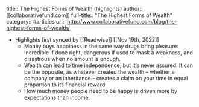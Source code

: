 title:: The Highest Forms of Wealth (highlights)
author:: [[collaborativefund.com]]
full-title:: "The Highest Forms of Wealth"
category:: #articles
url:: http://www.collaborativefund.com/blog/the-highest-forms-of-wealth/

- Highlights first synced by [[Readwise]] [[Nov 19th, 2022]]
	- Money buys happiness in the same way drugs bring pleasure: Incredible if done right, dangerous if used to mask a weakness, and disastrous when no amount is enough.
	- Wealth can lead to time independence, but it’s never assured. It can be the opposite, as whatever created the wealth – whether a company or an inheritance – creates a claim on your time in equal proportion to its financial reward.
	- How much money people need to be happy is driven more by expectations than income.